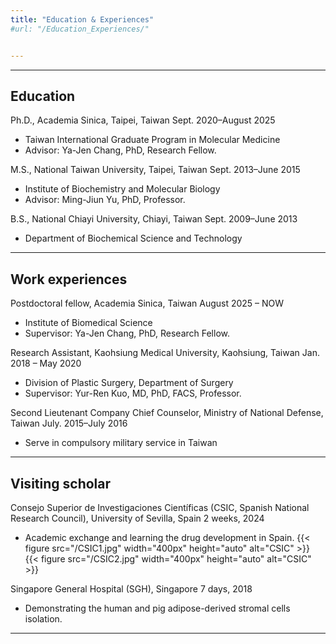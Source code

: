 ```yaml
---
title: "Education & Experiences"
#url: "/Education_Experiences/"


---
```


--- 
## Education

Ph.D., Academia Sinica, Taipei, Taiwan
Sept. 2020–August 2025
+ Taiwan International Graduate Program in Molecular Medicine
+ Advisor: Ya-Jen Chang, PhD, Research Fellow.


M.S., National Taiwan University, Taipei, Taiwan
Sept. 2013–June 2015
+ Institute of Biochemistry and Molecular Biology
+ Advisor: Ming-Jiun Yu, PhD, Professor.


B.S., National Chiayi University, Chiayi, Taiwan
Sept. 2009–June 2013
+ Department of Biochemical Science and Technology  

---

## Work experiences

Postdoctoral fellow, Academia Sinica, Taiwan
August 2025 – NOW
+ Institute of Biomedical Science
+ Supervisor: Ya-Jen Chang, PhD, Research Fellow.


Research Assistant, Kaohsiung Medical University, Kaohsiung, Taiwan
Jan. 2018 – May 2020
+ Division of Plastic Surgery, Department of Surgery
+ Supervisor: Yur-Ren Kuo, MD, PhD, FACS, Professor.


Second Lieutenant Company Chief Counselor, Ministry of National Defense, Taiwan 
July. 2015–July 2016
+ Serve in compulsory military service in Taiwan

---

## Visiting scholar

Consejo Superior de Investigaciones Científicas (CSIC, Spanish National Research Council),
University of Sevilla, Spain
2 weeks, 2024
+ Academic exchange and learning the drug development in Spain.
{{<  figure src="/CSIC1.jpg" width="400px" height="auto" alt="CSIC" >}} {{<  figure src="/CSIC2.jpg" width="400px" height="auto" alt="CSIC" >}}

Singapore General Hospital (SGH), Singapore
7 days, 2018
+ Demonstrating the human and pig adipose-derived stromal cells isolation.
---
